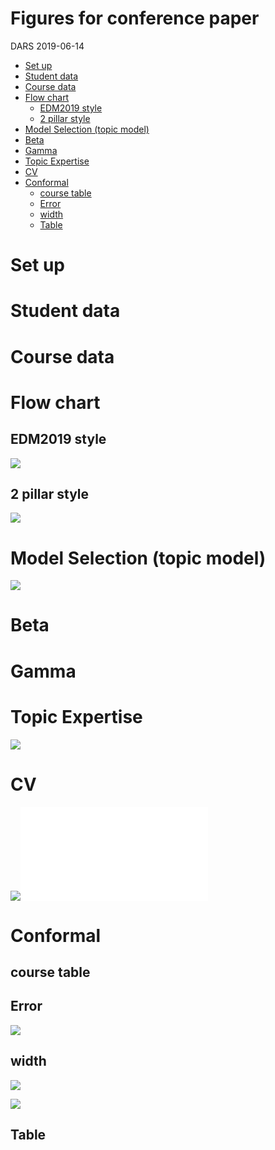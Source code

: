 Figures for conference paper
================
DARS
2019-06-14

-   [Set up](#set-up)
-   [Student data](#student-data)
-   [Course data](#course-data)
-   [Flow chart](#flow-chart)
    -   [EDM2019 style](#edm2019-style)
    -   [2 pillar style](#pillar-style)
-   [Model Selection (topic model)](#model-selection-topic-model)
-   [Beta](#beta)
-   [Gamma](#gamma)
-   [Topic Expertise](#topic-expertise)
-   [CV](#cv)
-   [Conformal](#conformal)
    -   [course table](#course-table)
    -   [Error](#error)
    -   [width](#width)
    -   [Table](#table)

Set up
======

Student data
============

Course data
===========

Flow chart
==========

EDM2019 style
-------------

![](figures/unnamed-chunk-1-1.png)

2 pillar style
--------------

![](figures/unnamed-chunk-2-1.png)

Model Selection (topic model)
=============================

![](figures/unnamed-chunk-3-1.png)

Beta
====

Gamma
=====

Topic Expertise
===============

![](figures/unnamed-chunk-4-1.png)

CV
==

![](figures/unnamed-chunk-5-1.png)![](figures/cv-mae-table.pdf)

Conformal
=========

course table
------------

Error
-----

![](figures/unnamed-chunk-9-1.png)

width
-----

![](figures/unnamed-chunk-11-1.png)

![](figures/unnamed-chunk-12-1.png)

Table
-----
